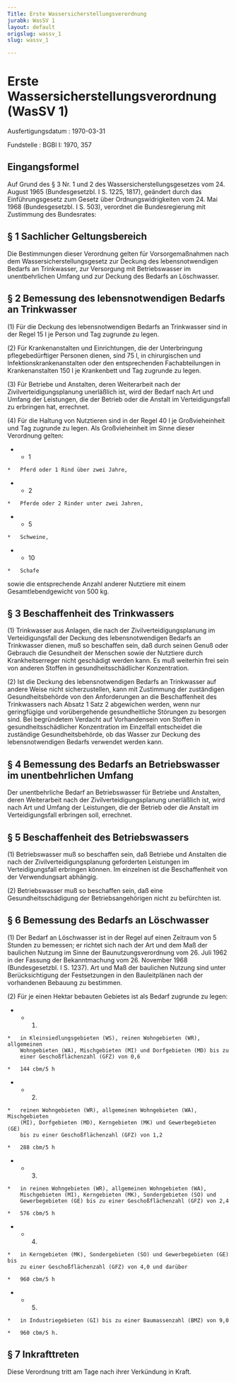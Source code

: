 ```yaml
---
Title: Erste Wassersicherstellungsverordnung
jurabk: WasSV 1
layout: default
origslug: wassv_1
slug: wassv_1

---
```


# Erste Wassersicherstellungsverordnung (WasSV 1)

Ausfertigungsdatum
:   1970-03-31

Fundstelle
:   BGBl I: 1970, 357



## Eingangsformel

Auf Grund des § 3 Nr. 1 und 2 des Wassersicherstellungsgesetzes vom
24\. August 1965 (Bundesgesetzbl. I S. 1225, 1817), geändert durch das
Einführungsgesetz zum Gesetz über Ordnungswidrigkeiten vom 24. Mai
1968 (Bundesgesetzbl. I S. 503), verordnet die Bundesregierung mit
Zustimmung des Bundesrates:


## § 1 Sachlicher Geltungsbereich

Die Bestimmungen dieser Verordnung gelten für Vorsorgemaßnahmen nach
dem Wassersicherstellungsgesetz zur Deckung des lebensnotwendigen
Bedarfs an Trinkwasser, zur Versorgung mit Betriebswasser im
unentbehrlichen Umfang und zur Deckung des Bedarfs an Löschwasser.


## § 2 Bemessung des lebensnotwendigen Bedarfs an Trinkwasser

(1) Für die Deckung des lebensnotwendigen Bedarfs an Trinkwasser sind
in der Regel 15 l je Person und Tag zugrunde zu legen.

(2) Für Krankenanstalten und Einrichtungen, die der Unterbringung
pflegebedürftiger Personen dienen, sind 75 l, in chirurgischen und
Infektionskrankenanstalten oder den entsprechenden Fachabteilungen in
Krankenanstalten 150 l je Krankenbett und Tag zugrunde zu legen.

(3) Für Betriebe und Anstalten, deren Weiterarbeit nach der
Zivilverteidigungsplanung unerläßlich ist, wird der Bedarf nach Art
und Umfang der Leistungen, die der Betrieb oder die Anstalt im
Verteidigungsfall zu erbringen hat, errechnet.

(4) Für die Haltung von Nutztieren sind in der Regel 40 l je
Großvieheinheit und Tag zugrunde zu legen. Als Großvieheinheit im
Sinne dieser Verordnung gelten:

*    *   1

    *   Pferd oder 1 Rind über zwei Jahre,


*    *   2

    *   Pferde oder 2 Rinder unter zwei Jahren,


*    *   5

    *   Schweine,


*    *   10

    *   Schafe



sowie die entsprechende Anzahl anderer Nutztiere mit einem
Gesamtlebendgewicht von 500 kg.


## § 3 Beschaffenheit des Trinkwassers

(1) Trinkwasser aus Anlagen, die nach der Zivilverteidigungsplanung im
Verteidigungsfall der Deckung des lebensnotwendigen Bedarfs an
Trinkwasser dienen, muß so beschaffen sein, daß durch seinen Genuß
oder Gebrauch die Gesundheit der Menschen sowie der Nutztiere durch
Krankheitserreger nicht geschädigt werden kann. Es muß weiterhin frei
sein von anderen Stoffen in gesundheitsschädlicher Konzentration.

(2) Ist die Deckung des lebensnotwendigen Bedarfs an Trinkwasser auf
andere Weise nicht sicherzustellen, kann mit Zustimmung der
zuständigen Gesundheitsbehörde von den Anforderungen an die
Beschaffenheit des Trinkwassers nach Absatz 1 Satz 2 abgewichen
werden, wenn nur geringfügige und vorübergehende gesundheitliche
Störungen zu besorgen sind. Bei begründetem Verdacht auf Vorhandensein
von Stoffen in gesundheitsschädlicher Konzentration im Einzelfall
entscheidet die zuständige Gesundheitsbehörde, ob das Wasser zur
Deckung des lebensnotwendigen Bedarfs verwendet werden kann.


## § 4 Bemessung des Bedarfs an Betriebswasser im unentbehrlichen Umfang

Der unentbehrliche Bedarf an Betriebswasser für Betriebe und
Anstalten, deren Weiterarbeit nach der Zivilverteidigungsplanung
unerläßlich ist, wird nach Art und Umfang der Leistungen, die der
Betrieb oder die Anstalt im Verteidigungsfall erbringen soll,
errechnet.


## § 5 Beschaffenheit des Betriebswassers

(1) Betriebswasser muß so beschaffen sein, daß Betriebe und Anstalten
die nach der Zivilverteidigungsplanung geforderten Leistungen im
Verteidigungsfall erbringen können. Im einzelnen ist die
Beschaffenheit von der Verwendungsart abhängig.

(2) Betriebswasser muß so beschaffen sein, daß eine
Gesundheitsschädigung der Betriebsangehörigen nicht zu befürchten ist.


## § 6 Bemessung des Bedarfs an Löschwasser

(1) Der Bedarf an Löschwasser ist in der Regel auf einen Zeitraum von
5 Stunden zu bemessen; er richtet sich nach der Art und dem Maß der
baulichen Nutzung im Sinne der Baunutzungsverordnung vom 26. Juli 1962
in der Fassung der Bekanntmachung vom 26. November 1968
(Bundesgesetzbl. I S. 1237). Art und Maß der baulichen Nutzung sind
unter Berücksichtigung der Festsetzungen in den Bauleitplänen nach der
vorhandenen Bebauung zu bestimmen.

(2) Für je einen Hektar bebauten Gebietes ist als Bedarf zugrunde zu
legen:

*    *   1.

    *   in Kleinsiedlungsgebieten (WS), reinen Wohngebieten (WR), allgemeinen
        Wohngebieten (WA), Mischgebieten (MI) und Dorfgebieten (MD) bis zu
        einer Geschoßflächenzahl (GFZ) von 0,6

    *   144 cbm/5 h


*    *   2.

    *   reinen Wohngebieten (WR), allgemeinen Wohngebieten (WA), Mischgebieten
        (MI), Dorfgebieten (MD), Kerngebieten (MK) und Gewerbegebieten (GE)
        bis zu einer Geschoßflächenzahl (GFZ) von 1,2

    *   288 cbm/5 h


*    *   3.

    *   in reinen Wohngebieten (WR), allgemeinen Wohngebieten (WA),
        Mischgebieten (MI), Kerngebieten (MK), Sondergebieten (SO) und
        Gewerbegebieten (GE) bis zu einer Geschoßflächenzahl (GFZ) von 2,4

    *   576 cbm/5 h


*    *   4.

    *   in Kerngebieten (MK), Sondergebieten (SO) und Gewerbegebieten (GE) bis
        zu einer Geschoßflächenzahl (GFZ) von 4,0 und darüber

    *   960 cbm/5 h


*    *   5.

    *   in Industriegebieten (GI) bis zu einer Baumassenzahl (BMZ) von 9,0

    *   960 cbm/5 h.





## § 7 Inkrafttreten

Diese Verordnung tritt am Tage nach ihrer Verkündung in Kraft.

